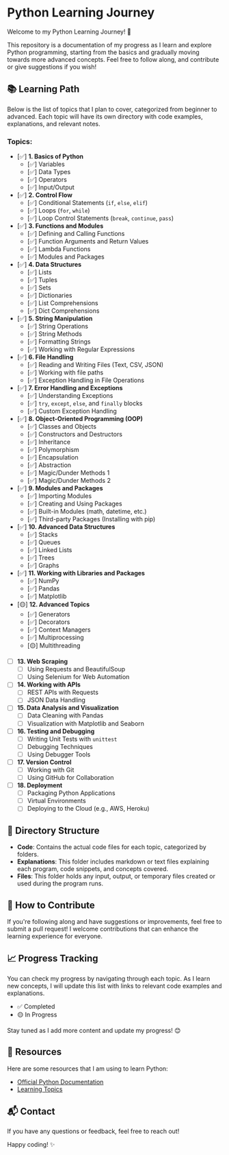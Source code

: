# Python Learning Journey

Welcome to my Python Learning Journey! 🚀

This repository is a documentation of my progress as I learn and explore Python programming, starting from the basics and gradually moving towards more advanced concepts. Feel free to follow along, and contribute or give suggestions if you wish!

## 📚 Learning Path

Below is the list of topics that I plan to cover, categorized from beginner to advanced. Each topic will have its own directory with code examples, explanations, and relevant notes.

### Topics:
- [✅] **1. Basics of Python**
  - [✅] Variables
  - [✅] Data Types
  - [✅] Operators
  - [✅] Input/Output
- [✅] **2. Control Flow**
  - [✅] Conditional Statements (`if`, `else`, `elif`)
  - [✅] Loops (`for`, `while`)
  - [✅] Loop Control Statements (`break`, `continue`, `pass`)
- [✅] **3. Functions and Modules**
  - [✅] Defining and Calling Functions
  - [✅] Function Arguments and Return Values
  - [✅] Lambda Functions
  - [✅] Modules and Packages
- [✅] **4. Data Structures**
  - [✅] Lists
  - [✅] Tuples
  - [✅] Sets
  - [✅] Dictionaries
  - [✅] List Comprehensions
  - [✅] Dict Comprehensions
- [✅] **5. String Manipulation**
  - [✅] String Operations
  - [✅] String Methods
  - [✅] Formatting Strings
  - [✅] Working with Regular Expressions
- [✅] **6. File Handling**
  - [✅] Reading and Writing Files (Text, CSV, JSON)
  - [✅] Working with file paths
  - [✅] Exception Handling in File Operations
- [✅] **7. Error Handling and Exceptions**
  - [✅] Understanding Exceptions
  - [✅] `try`, `except`, `else`, and `finally` blocks
  - [✅] Custom Exception Handling
- [✅] **8. Object-Oriented Programming (OOP)**
  - [✅] Classes and Objects
  - [✅] Constructors and Destructors
  - [✅] Inheritance
  - [✅] Polymorphism
  - [✅] Encapsulation
  - [✅] Abstraction
  - [✅] Magic/Dunder Methods 1
  - [✅] Magic/Dunder Methods 2
- [✅] **9. Modules and Packages**
  - [✅] Importing Modules
  - [✅] Creating and Using Packages
  - [✅] Built-in Modules (math, datetime, etc.)
  - [✅] Third-party Packages (Installing with pip)
- [✅] **10. Advanced Data Structures**
  - [✅] Stacks
  - [✅] Queues
  - [✅] Linked Lists
  - [✅] Trees
  - [✅] Graphs
- [✅] **11. Working with Libraries and Packages**
  - [✅] NumPy
  - [✅] Pandas
  - [✅] Matplotlib
- [🟡] **12. Advanced Topics**
  - [✅] Generators
  - [✅] Decorators
  - [✅] Context Managers
  - [✅] Multiprocessing
  - [🟡] Multithreading
- [ ] **13. Web Scraping**
  - [ ] Using Requests and BeautifulSoup
  - [ ] Using Selenium for Web Automation
- [ ] **14. Working with APIs**
  - [ ] REST APIs with Requests
  - [ ] JSON Data Handling
- [ ] **15. Data Analysis and Visualization**
  - [ ] Data Cleaning with Pandas
  - [ ] Visualization with Matplotlib and Seaborn
- [ ] **16. Testing and Debugging**
  - [ ] Writing Unit Tests with `unittest`
  - [ ] Debugging Techniques
  - [ ] Using Debugger Tools
- [ ] **17. Version Control**
  - [ ] Working with Git
  - [ ] Using GitHub for Collaboration
- [ ] **18. Deployment**
  - [ ] Packaging Python Applications
  - [ ] Virtual Environments
  - [ ] Deploying to the Cloud (e.g., AWS, Heroku)
  
## 📂 Directory Structure

- **Code**: Contains the actual code files for each topic, categorized by folders.
- **Explanations**: This folder includes markdown or text files explaining each program, code snippets, and concepts covered.
- **Files**: This folder holds any input, output, or temporary files created or used during the program runs.

## 🚀 How to Contribute

If you're following along and have suggestions or improvements, feel free to submit a pull request! I welcome contributions that can enhance the learning experience for everyone.

## 📈 Progress Tracking

You can check my progress by navigating through each topic. As I learn new concepts, I will update this list with links to relevant code examples and explanations.

- ✅ Completed
- 🟡 In Progress

Stay tuned as I add more content and update my progress! 😊

## 🔗 Resources

Here are some resources that I am using to learn Python:
- [Official Python Documentation](https://docs.python.org/3/)
- [Learning Topics](https://chatgpt.com/)

## 📬 Contact

If you have any questions or feedback, feel free to reach out!

Happy coding! ✨
